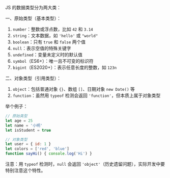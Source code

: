 JS 的数据类型分为两大类：

一、原始类型（基本类型）：
1. `number`：整数或浮点数，比如 `42` 和 `3.14`
2. `string`：文本数据，如 `'hello'` 或 `"world"`
3. `boolean`：只有 `true` 和 `false` 两个值
4. `null`：表示空值的特殊关键字
5. `undefined`：变量未定义时的默认值
6. `symbol`（ES6+）：唯一且不可变的标识符
7. `bigint`（ES2020+）：表示任意长度的整数，如 `123n`

二、对象类型（引用类型）：
1. `object`：包括普通对象 `{}`、数组 `[]`、日期对象 `new Date()` 等
2. `function`：虽然用 `typeof` 检测会返回 `'function'`，但本质上属于对象类型

举个例子：
```js
// 原始类型
let age = 25
let name = '小明'
let isStudent = true

// 对象类型
let user = { id: 1 }
let colors = ['red', 'blue']
function sayHi() { console.log('Hi') }
```

注意：用 `typeof` 检测时，`null` 会返回 `'object'`（历史遗留问题），实际开发中要特别注意这个特性。